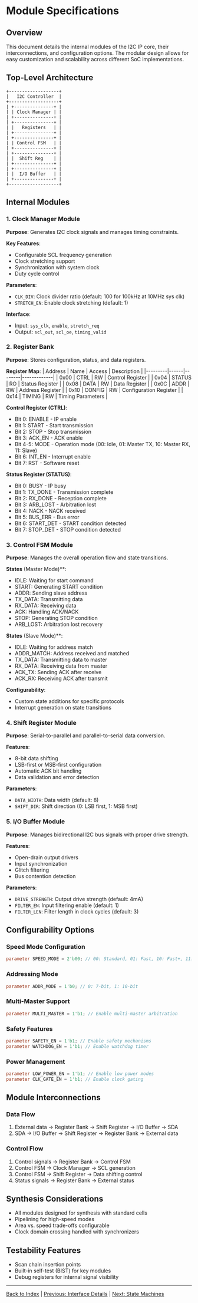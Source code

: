 # Module Specifications

## Overview
This document details the internal modules of the I2C IP core, their interconnections, and configuration options. The modular design allows for easy customization and scalability across different SoC implementations.

## Top-Level Architecture

```
+-------------------+
|   I2C Controller  |
+-------------------+
| +---------------+ |
| | Clock Manager | |
| +---------------+ |
| +---------------+ |
| |   Registers   | |
| +---------------+ |
| +---------------+ |
| | Control FSM   | |
| +---------------+ |
| +---------------+ |
| |  Shift Reg    | |
| +---------------+ |
| +---------------+ |
| |  I/O Buffer   | |
| +---------------+ |
+-------------------+
```

## Internal Modules

### 1. Clock Manager Module
**Purpose**: Generates I2C clock signals and manages timing constraints.

**Key Features**:
- Configurable SCL frequency generation
- Clock stretching support
- Synchronization with system clock
- Duty cycle control

**Parameters**:
- `CLK_DIV`: Clock divider ratio (default: 100 for 100kHz at 10MHz sys clk)
- `STRETCH_EN`: Enable clock stretching (default: 1)

**Interface**:
- Input: `sys_clk`, `enable`, `stretch_req`
- Output: `scl_out`, `scl_oe`, `timing_valid`

### 2. Register Bank
**Purpose**: Stores configuration, status, and data registers.

**Register Map**:
| Address | Name | Access | Description |
|---------|------|--------|-------------|
| 0x00 | CTRL | RW | Control Register |
| 0x04 | STATUS | RO | Status Register |
| 0x08 | DATA | RW | Data Register |
| 0x0C | ADDR | RW | Address Register |
| 0x10 | CONFIG | RW | Configuration Register |
| 0x14 | TIMING | RW | Timing Parameters |

**Control Register (CTRL)**:
- Bit 0: ENABLE - IP enable
- Bit 1: START - Start transmission
- Bit 2: STOP - Stop transmission
- Bit 3: ACK_EN - ACK enable
- Bit 4-5: MODE - Operation mode (00: Idle, 01: Master TX, 10: Master RX, 11: Slave)
- Bit 6: INT_EN - Interrupt enable
- Bit 7: RST - Software reset

**Status Register (STATUS)**:
- Bit 0: BUSY - IP busy
- Bit 1: TX_DONE - Transmission complete
- Bit 2: RX_DONE - Reception complete
- Bit 3: ARB_LOST - Arbitration lost
- Bit 4: NACK - NACK received
- Bit 5: BUS_ERR - Bus error
- Bit 6: START_DET - START condition detected
- Bit 7: STOP_DET - STOP condition detected

### 3. Control FSM Module
**Purpose**: Manages the overall operation flow and state transitions.

**States** (Master Mode)**:
- IDLE: Waiting for start command
- START: Generating START condition
- ADDR: Sending slave address
- TX_DATA: Transmitting data
- RX_DATA: Receiving data
- ACK: Handling ACK/NACK
- STOP: Generating STOP condition
- ARB_LOST: Arbitration lost recovery

**States** (Slave Mode)**:
- IDLE: Waiting for address match
- ADDR_MATCH: Address received and matched
- TX_DATA: Transmitting data to master
- RX_DATA: Receiving data from master
- ACK_TX: Sending ACK after receive
- ACK_RX: Receiving ACK after transmit

**Configurability**:
- Custom state additions for specific protocols
- Interrupt generation on state transitions

### 4. Shift Register Module
**Purpose**: Serial-to-parallel and parallel-to-serial data conversion.

**Features**:
- 8-bit data shifting
- LSB-first or MSB-first configuration
- Automatic ACK bit handling
- Data validation and error detection

**Parameters**:
- `DATA_WIDTH`: Data width (default: 8)
- `SHIFT_DIR`: Shift direction (0: LSB first, 1: MSB first)

### 5. I/O Buffer Module
**Purpose**: Manages bidirectional I2C bus signals with proper drive strength.

**Features**:
- Open-drain output drivers
- Input synchronization
- Glitch filtering
- Bus contention detection

**Parameters**:
- `DRIVE_STRENGTH`: Output drive strength (default: 4mA)
- `FILTER_EN`: Input filtering enable (default: 1)
- `FILTER_LEN`: Filter length in clock cycles (default: 3)

## Configurability Options

### Speed Mode Configuration
```verilog
parameter SPEED_MODE = 2'b00; // 00: Standard, 01: Fast, 10: Fast+, 11: HS
```

### Addressing Mode
```verilog
parameter ADDR_MODE = 1'b0; // 0: 7-bit, 1: 10-bit
```

### Multi-Master Support
```verilog
parameter MULTI_MASTER = 1'b1; // Enable multi-master arbitration
```

### Safety Features
```verilog
parameter SAFETY_EN = 1'b1; // Enable safety mechanisms
parameter WATCHDOG_EN = 1'b1; // Enable watchdog timer
```

### Power Management
```verilog
parameter LOW_POWER_EN = 1'b1; // Enable low power modes
parameter CLK_GATE_EN = 1'b1; // Enable clock gating
```

## Module Interconnections

### Data Flow
1. External data → Register Bank → Shift Register → I/O Buffer → SDA
2. SDA → I/O Buffer → Shift Register → Register Bank → External data

### Control Flow
1. Control signals → Register Bank → Control FSM
2. Control FSM → Clock Manager → SCL generation
3. Control FSM → Shift Register → Data shifting control
4. Status signals → Register Bank → External status

## Synthesis Considerations
- All modules designed for synthesis with standard cells
- Pipelining for high-speed modes
- Area vs. speed trade-offs configurable
- Clock domain crossing handled with synchronizers

## Testability Features
- Scan chain insertion points
- Built-in self-test (BIST) for key modules
- Debug registers for internal signal visibility

---

[Back to Index](index.md) | [Previous: Interface Details](interface_details.md) | [Next: State Machines](state_machines.md)
